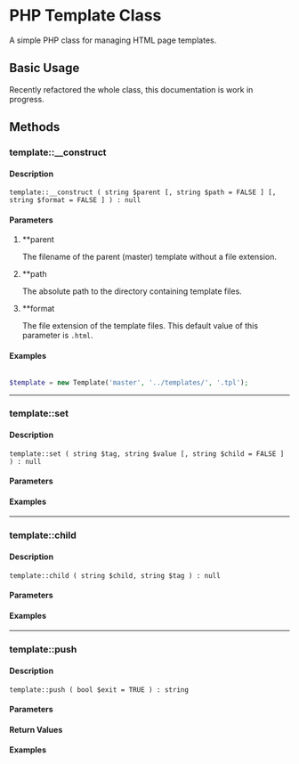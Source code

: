 # PHP Template Class

A simple PHP class for managing HTML page templates.


## Basic Usage

Recently refactored the whole class, this documentation is work in progress.


## Methods

### template::__construct

#### Description

    template::__construct ( string $parent [, string $path = FALSE ] [, string $format = FALSE ] ) : null

#### Parameters

1. **parent

   The filename of the parent (master) template without a file extension.

2. **path

   The absolute path to the directory containing template files.

3. **format

   The file extension of the template files. This default value of this parameter is `.html`.

#### Examples
```php

$template = new Template('master', '../templates/', '.tpl');

```
---

### template::set

#### Description

    template::set ( string $tag, string $value [, string $child = FALSE ] ) : null

#### Parameters

#### Examples
---

### template::child

#### Description

    template::child ( string $child, string $tag ) : null

#### Parameters

#### Examples
---

### template::push

#### Description

    template::push ( bool $exit = TRUE ) : string

#### Parameters

#### Return Values

#### Examples
